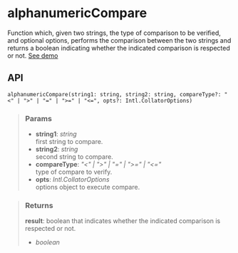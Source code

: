 # alphanumericCompare
Function which, given two strings, the type of comparison to be verified, and optional options, performs the comparison between the two strings and returns a boolean indicating whether the indicated comparison is respected or not. [See demo](https://react-tools.ndria.dev/#/utils/alphanumericCompare)

## API

```tsx
alphanumericCompare(string1: string, string2: string, compareType?: "<" | ">" | "=" | ">=" | "<=", opts?: Intl.CollatorOptions)
```


> ### Params
>
> - __string1__: _string_  
first string to compare.
> - __string2__: _string_  
second string to compare.
> - __compareType__: _"<" | ">" | "=" | ">=" | "<="_  
type of compare to verify.
> - __opts__: _Intl.CollatorOptions_  
options object to execute compare.
>



> ### Returns
>
> __result__: boolean that indicates whether the indicated comparison is respected or not.
> - _boolean_  
>